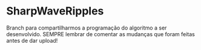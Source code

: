 # SharpWaveRipples

Branch para compartilharmos a programação do algoritmo a ser desenvolvido.
SEMPRE lembrar de comentar as mudanças que foram feitas antes de dar upload!
